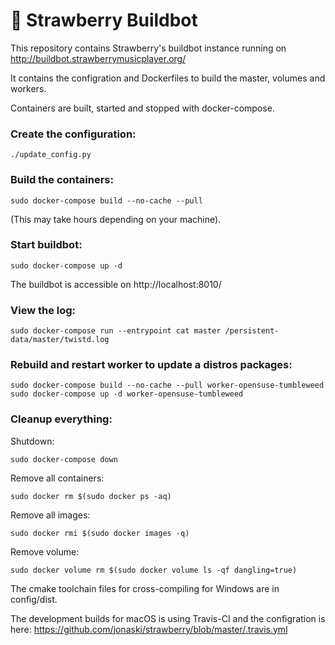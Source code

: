 :strawberry: Strawberry Buildbot
=======================

This repository contains Strawberry's buildbot instance running on http://buildbot.strawberrymusicplayer.org/

It contains the configration and Dockerfiles to build the master, volumes and workers.


Containers are built, started and stopped with docker-compose.

### Create the configuration:

    ./update_config.py


### Build the containers:

    sudo docker-compose build --no-cache --pull

(This may take hours depending on your machine).


### Start buildbot:

    sudo docker-compose up -d


The buildbot is accessible on http://localhost:8010/


### View the log:

    sudo docker-compose run --entrypoint cat master /persistent-data/master/twistd.log


### Rebuild and restart worker to update a distros packages:

    sudo docker-compose build --no-cache --pull worker-opensuse-tumbleweed
    sudo docker-compose up -d worker-opensuse-tumbleweed


### Cleanup everything:

Shutdown:

    sudo docker-compose down

Remove all containers:

    sudo docker rm $(sudo docker ps -aq)

Remove all images:

    sudo docker rmi $(sudo docker images -q)

Remove volume:

    sudo docker volume rm $(sudo docker volume ls -qf dangling=true)


The cmake toolchain files for cross-compiling for Windows are in config/dist.


The development builds for macOS is using Travis-CI and the configration is here:
https://github.com/jonaski/strawberry/blob/master/.travis.yml

